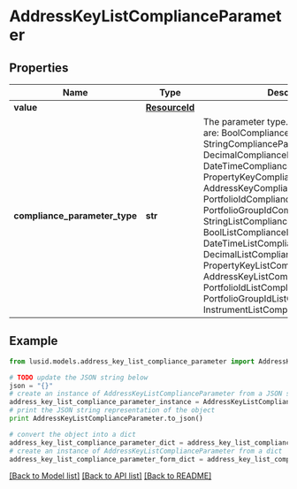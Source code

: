 # AddressKeyListComplianceParameter


## Properties
Name | Type | Description | Notes
------------ | ------------- | ------------- | -------------
**value** | [**ResourceId**](ResourceId.md) |  | 
**compliance_parameter_type** | **str** | The parameter type. The available values are: BoolComplianceParameter, StringComplianceParameter, DecimalComplianceParameter, DateTimeComplianceParameter, PropertyKeyComplianceParameter, AddressKeyComplianceParameter, PortfolioIdComplianceParameter, PortfolioGroupIdComplianceParameter, StringListComplianceParameter, BoolListComplianceParameter, DateTimeListComplianceParameter, DecimalListComplianceParameter, PropertyKeyListComplianceParameter, AddressKeyListComplianceParameter, PortfolioIdListComplianceParameter, PortfolioGroupIdListComplianceParameter, InstrumentListComplianceParameter | 

## Example

```python
from lusid.models.address_key_list_compliance_parameter import AddressKeyListComplianceParameter

# TODO update the JSON string below
json = "{}"
# create an instance of AddressKeyListComplianceParameter from a JSON string
address_key_list_compliance_parameter_instance = AddressKeyListComplianceParameter.from_json(json)
# print the JSON string representation of the object
print AddressKeyListComplianceParameter.to_json()

# convert the object into a dict
address_key_list_compliance_parameter_dict = address_key_list_compliance_parameter_instance.to_dict()
# create an instance of AddressKeyListComplianceParameter from a dict
address_key_list_compliance_parameter_form_dict = address_key_list_compliance_parameter.from_dict(address_key_list_compliance_parameter_dict)
```
[[Back to Model list]](../README.md#documentation-for-models) [[Back to API list]](../README.md#documentation-for-api-endpoints) [[Back to README]](../README.md)


